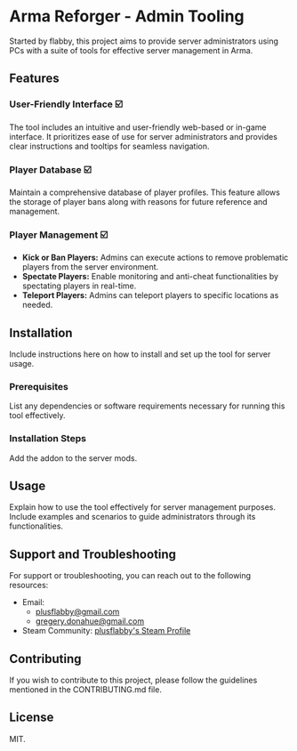 # Arma Reforger - Admin Tooling

Started by flabby, this project aims to provide server administrators using PCs with a suite of tools for effective server management in Arma.

## Features

### User-Friendly Interface ☑️

The tool includes an intuitive and user-friendly web-based or in-game interface. It prioritizes ease of use for server administrators and provides clear instructions and tooltips for seamless navigation.

### Player Database ☑️

Maintain a comprehensive database of player profiles. This feature allows the storage of player bans along with reasons for future reference and management.

### Player Management ☑️

- **Kick or Ban Players:** Admins can execute actions to remove problematic players from the server environment.
- **Spectate Players:** Enable monitoring and anti-cheat functionalities by spectating players in real-time.
- **Teleport Players:** Admins can teleport players to specific locations as needed.

## Installation

Include instructions here on how to install and set up the tool for server usage.

### Prerequisites

List any dependencies or software requirements necessary for running this tool effectively.

### Installation Steps

Add the addon to the server mods.

## Usage

Explain how to use the tool effectively for server management purposes. Include examples and scenarios to guide administrators through its functionalities.

## Support and Troubleshooting

For support or troubleshooting, you can reach out to the following resources:

- Email: 
  - [plusflabby@gmail.com](mailto:plusflabby@gmail.com)
  - [gregery.donahue@gmail.com](mailto:gregery.donahue@gmail.com)
- Steam Community: [plusflabby's Steam Profile](https://steamcommunity.com/id/plusflabby)

## Contributing

If you wish to contribute to this project, please follow the guidelines mentioned in the CONTRIBUTING.md file.

## License

MIT.
